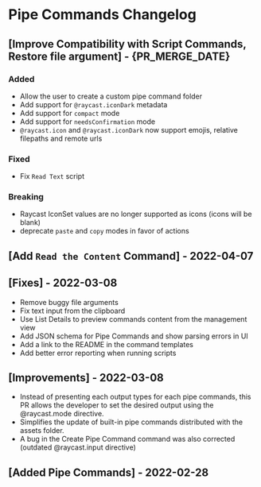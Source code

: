 # Pipe Commands Changelog

## [Improve Compatibility with Script Commands, Restore file argument] - {PR_MERGE_DATE}

### Added

- Allow the user to create a custom pipe command folder
- Add support for `@raycast.iconDark` metadata
- Add support for `compact` mode
- Add support for `needsConfirmation` mode
- `@raycast.icon` and `@raycast.iconDark` now support emojis, relative filepaths and remote urls

### Fixed

- Fix `Read Text` script

### Breaking

- Raycast IconSet values are no longer supported as icons (icons will be blank)
- deprecate `paste` and `copy` modes in favor of actions

## [Add `Read the Content` Command] - 2022-04-07

## [Fixes] - 2022-03-08

- Remove buggy file arguments
- Fix text input from the clipboard
- Use List Details to preview commands content from the management view
- Add JSON schema for Pipe Commands and show parsing errors in UI
- Add a link to the README in the command templates
- Add better error reporting when running scripts

## [Improvements] - 2022-03-08

- Instead of presenting each output types for each pipe commands, this PR allows the developer to set the desired output using the @raycast.mode directive.
- Simplifies the update of built-in pipe commands distributed with the assets folder.
- A bug in the Create Pipe Command command was also corrected (outdated @raycast.input directive)

## [Added Pipe Commands] - 2022-02-28
